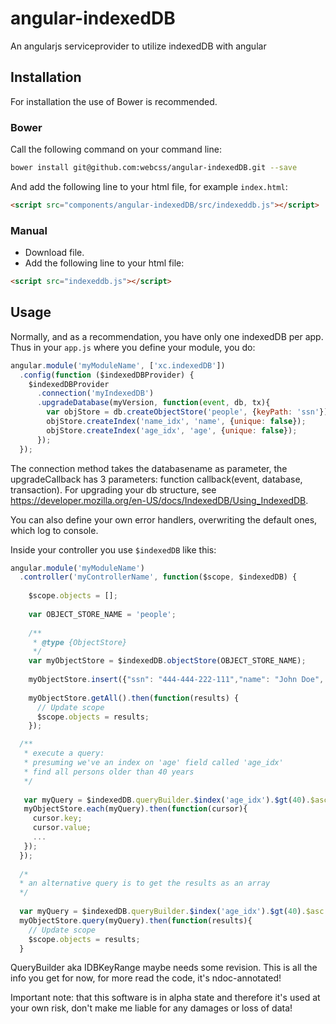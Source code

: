 angular-indexedDB
=================

An angularjs serviceprovider to utilize indexedDB with angular

## Installation

For installation the use of Bower is recommended.

### Bower
Call the following command on your command line: 

```sh
bower install git@github.com:webcss/angular-indexedDB.git --save
```

And add the following line to your html file, for example `index.html`:

```html
<script src="components/angular-indexedDB/src/indexeddb.js"></script>
```


### Manual

- Download file.
- Add the following line to your html file:

```html
<script src="indexeddb.js"></script>
```

## Usage

Normally, and as a recommendation, you have only one indexedDB per app.
Thus in your `app.js` where you define your module, you do:

```javascript
angular.module('myModuleName', ['xc.indexedDB'])
  .config(function ($indexedDBProvider) {
    $indexedDBProvider
      .connection('myIndexedDB')
      .upgradeDatabase(myVersion, function(event, db, tx){
        var objStore = db.createObjectStore('people', {keyPath: 'ssn'});
        objStore.createIndex('name_idx', 'name', {unique: false});
        objStore.createIndex('age_idx', 'age', {unique: false});
      });
  });
```
The connection method takes the databasename as parameter,
the upgradeCallback has 3 parameters:
function callback(event, database, transaction). For upgrading your db structure, see 
https://developer.mozilla.org/en-US/docs/IndexedDB/Using_IndexedDB.

You can also define your own error handlers, overwriting the default ones, which log to console.


Inside your controller you use `$indexedDB` like this:

```javascript
angular.module('myModuleName')
  .controller('myControllerName', function($scope, $indexedDB) {
    
    $scope.objects = [];
    
    var OBJECT_STORE_NAME = 'people';  
        
    /**
     * @type {ObjectStore}
     */
    var myObjectStore = $indexedDB.objectStore(OBJECT_STORE_NAME);
    
    myObjectStore.insert({"ssn": "444-444-222-111","name": "John Doe", "age": 57}).then(function(e){...});
    
    myObjectStore.getAll().then(function(results) {  
      // Update scope
      $scope.objects = results;
    });

  /**
   * execute a query:
   * presuming we've an index on 'age' field called 'age_idx'
   * find all persons older than 40 years
   */
   
   var myQuery = $indexedDB.queryBuilder.$index('age_idx').$gt(40).$asc.compile;
   myObjectStore.each(myQuery).then(function(cursor){
     cursor.key;
     cursor.value;
     ...
   });
  });
  
  /*
  * an alternative query is to get the results as an array
  */
  
  var myQuery = $indexedDB.queryBuilder.$index('age_idx').$gt(40).$asc.compile;
  myObjectStore.query(myQuery).then(function(results){
    // Update scope
	$scope.objects = results;
  }
```

QueryBuilder aka IDBKeyRange maybe needs some revision.
This is all the info you get for now, for more read the code, it's ndoc-annotated! 

Important note: that this software is in alpha state and therefore it's used at your own risk,
don't make me liable for any damages or loss of data!

